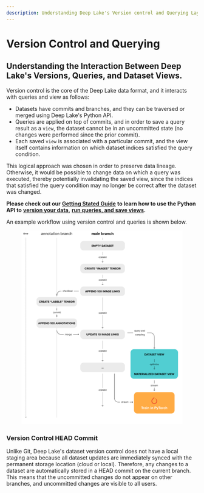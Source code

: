 ```yaml
---
description: Understanding Deep Lake's Version control and Querying Layout
---
```


# Version Control and Querying

## Understanding the Interaction Between Deep Lake's Versions, Queries, and Dataset Views.

Version control is the core of the Deep Lake data format, and it interacts with queries and view as follows:

* Datasets have commits and branches, and they can be traversed or merged using Deep Lake's Python API.&#x20;
* Queries are applied on top of commits, and in order to save a query result as a `view`, the dataset cannot be in an uncommitted state (no changes were performed since the prior commit).&#x20;
* Each saved `view` is associated with a particular commit, and the view itself contains information on which dataset indices satisfied the query condition.

This logical approach was chosen in order to preserve data lineage. Otherwise, it would be possible to change data on which a query was executed, thereby potentially invalidating the saved view, since the indices that satisfied the query condition may no longer be correct after the dataset was changed.&#x20;

**Please check out our** [**Getting Stated Guide**](../getting-started/deep-learning/) **to learn how to use the Python API to** [**version your data**](../getting-started/deep-learning/dataset-version-control.md)**,** [**run queries, and save views**](../performance-features/querying-datasets/)**.**&#x20;

An example workflow using version control and queries is shown below.&#x20;

<figure><img src="../.gitbook/assets/image (6).png" alt=""><figcaption></figcaption></figure>

### Version Control HEAD Commit

Unlike Git, Deep Lake's dataset version control does not have a local staging area because all dataset updates are immediately synced with the permanent storage location (cloud or local). Therefore, any changes to a dataset are automatically stored in a HEAD commit on the current branch. This means that the uncommitted changes do not appear on other branches, and uncommitted changes are visible to all users.
